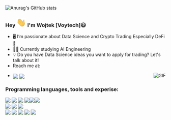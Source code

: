 ![Anurag's GitHub stats](https://github-readme-stats.vercel.app/api?username=wojtekgradzinski&show_icons=true&theme=radical) 

<h3 title="title"> Hey <img src="https://raw.githubusercontent.com/KevinPatel04/KevinPatel04/master/Hi.gif" width="30px"> I'm Wojtek [Voytech]😃</h3>

- 🖥️ I’m passionate about Data Science and Crypto Trading Especially DeFi🚀
- 👨‍🎓 Currently studying AI Engineering
- 💡 Do you have Data Science ideas you want to apply for trading? Let's talk about it!
- Reach me at:
<img align="right" alt="GIF" src="https://i.pinimg.com/originals/e4/26/70/e426702edf874b181aced1e2fa5c6cde.gif" />
<div>
   
- <a href="https://www.linkedin.com/in/wojciechgradzinski/" target = 'blank'><img align = "center" src="https://img.shields.io/badge/LinkedIn-0077B5?style=for-the-badge&logo=linkedin&logoColor=white"/></a> <a href="https://twitter.com/WojcieszekGra/" target = 'blank'><img align = "center" src="https://img.shields.io/badge/Twitter-1DA1F2?style=for-the-badge&logo=twitter&logoColor=white"/></a>
</div>

  
  
 

   <h3 title="title"> Programming languages, tools and experise:</h3>
<div>
    <img src="https://img.shields.io/badge/TensorFlow-FF6F00?style=for-the-badge&logo=TensorFlow&logoColor=white" /> <img src="https://img.shields.io/badge/scikit_learn-F7931E?style=for-the-badge&logo=scikit-learn&logoColor=white" /> <img src="https://img.shields.io/badge/Numpy-777BB4?style=for-the-badge&logo=numpy&logoColor=white" /> <img src="https://img.shields.io/badge/Pandas-2C2D72?style=for-the-badge&logo=pandas&logoColor=white" /><img src="https://img.shields.io/badge/Git-F05032?style=for-the-badge&logo=git&logoColor=white" /><img src="https://img.shields.io/badge/Colab-F9AB00?style=for-the-badge&logo=googlecolab&color=525252" /> 
  </div>
 <div>  
   <img src="https://img.shields.io/badge/Streamlit-FF4B4B?style=for-the-badge&logo=Streamlit&logoColor=white" /> <img src="https://img.shields.io/badge/Python-3776AB?style=for-the-badge&logo=python&logoColor=white" /> 
<img src="https://img.shields.io/badge/PyTorch-EE4C2C?style=for-the-badge&logo=PyTorch&logoColor=white" /> 
</div>
<div>
<img src="https://img.shields.io/badge/Ethereum-A6A9AA?style=for-the-badge&logo=ethereum&logoColor=white" /> <img src="https://img.shields.io/badge/chainlink-375BD2?style=for-the-badge&logo=chainlink&logoColor=white" />    <img src="https://img.shields.io/badge/Bitcoin-000000?style=for-the-badge&logo=bitcoin&logoColor=white" /> <img src="https://img.shields.io/badge/Litecoin-A6A9AA?style=for-the-badge&logo=litecoin&logoColor=white" /> <img src="https://img.shields.io/badge/dash-008DE4?style=for-the-badge&logo=dash&logoColor=white" /> 
</div>

   


